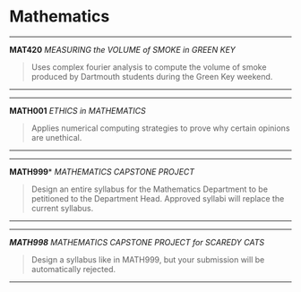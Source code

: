 # Mathematics

---
**MAT420** _MEASURING the VOLUME of SMOKE in GREEN KEY_
> Uses complex fourier analysis to compute the volume of smoke produced by Dartmouth students during the Green Key weekend.  
---
---
**MATH001** _ETHICS in MATHEMATICS_
> Applies numerical computing strategies to prove why certain opinions are unethical.
---
---
**MATH999*** _MATHEMATICS CAPSTONE PROJECT_
> Design an entire syllabus for the Mathematics Department to be petitioned to the Department Head. Approved syllabi will replace the current syllabus.
---
---
***MATH998*** _MATHEMATICS CAPSTONE PROJECT for SCAREDY CATS_
> Design a syllabus like in MATH999, but your submission will be automatically rejected.
---
